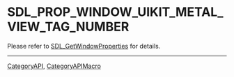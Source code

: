 # SDL_PROP_WINDOW_UIKIT_METAL_VIEW_TAG_NUMBER

Please refer to [SDL_GetWindowProperties](SDL_GetWindowProperties) for details.

----
[CategoryAPI](CategoryAPI), [CategoryAPIMacro](CategoryAPIMacro)

